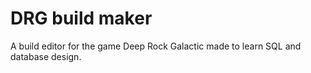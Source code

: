 # DRG build maker
 A build editor for the game Deep Rock Galactic made to learn SQL and database design.
